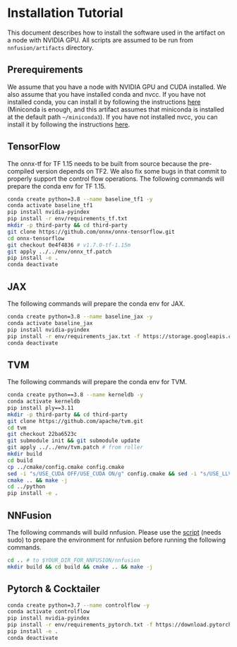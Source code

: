 # Installation Tutorial
This document describes how to install the software used in the artifact on a node with NVIDIA GPU. All scripts are assumed to be run from `nnfusion/artifacts` directory.

## Prerequirements
We assume that you have a node with NVIDIA GPU and CUDA installed. We also assume that you have installed conda and nvcc. If you have not installed conda, you can install it by following the instructions [here](https://docs.conda.io/projects/conda/en/latest/user-guide/install/linux.html) (Miniconda is enough, and this artifact assumes that miniconda is installed at the default path `~/miniconda3`). If you have not installed nvcc, you can install it by following the instructions [here](https://docs.nvidia.com/cuda/cuda-installation-guide-linux/index.html).

## TensorFlow
The onnx-tf for TF 1.15 needs to be built from source because the pre-compiled version depends on TF2. We also fix some bugs in that commit to properly support the control flow operations. The following commands will prepare the conda env for TF 1.15.

```bash
conda create python=3.8 --name baseline_tf1 -y
conda activate baseline_tf1
pip install nvidia-pyindex
pip install -r env/requirements_tf.txt
mkdir -p third-party && cd third-party
git clone https://github.com/onnx/onnx-tensorflow.git
cd onnx-tensorflow
git checkout 0e4f4836 # v1.7.0-tf-1.15m
git apply ../../env/onnx_tf.patch
pip install -e .
conda deactivate
```
## JAX
The following commands will prepare the conda env for JAX.
```bash
conda create python=3.8 --name baseline_jax -y
conda activate baseline_jax
pip install nvidia-pyindex
pip install -r env/requirements_jax.txt -f https://storage.googleapis.com/jax-releases/jax_cuda_releases.html -f https://download.pytorch.org/whl/torch_stable.html
conda deactivate
```

## TVM
The following commands will prepare the conda env for TVM.
```bash
conda create python==3.8 --name kerneldb -y
conda activate kerneldb
pip install ply==3.11
mkdir -p third-party && cd third-party
git clone https://github.com/apache/tvm.git
cd tvm
git checkout 22ba6523c
git submodule init && git submodule update
git apply ../../env/tvm.patch # from roller
mkdir build
cd build
cp ../cmake/config.cmake config.cmake
sed -i "s/USE_CUDA OFF/USE_CUDA ON/g" config.cmake && sed -i "s/USE_LLVM OFF/USE_LLVM ON/g" config.cmake
cmake .. && make -j
cd ../python
pip install -e .
```

## NNFusion
The following commands will build nnfusion. Please use the [script](../maint/script/install_dependency.sh) (needs sudo) to prepare the environment for nnfusion before running the following commands.

```bash
cd .. # to $YOUR_DIR_FOR_NNFUSION/nnfusion
mkdir build && cd build && cmake .. && make -j
```

## Pytorch & Cocktailer
```bash
conda create python=3.7 --name controlflow -y
conda activate controlflow
pip install nvidia-pyindex
pip install -r env/requirements_pytorch.txt -f https://download.pytorch.org/whl/torch_stable.html
pip install -e .
conda deactivate
```
